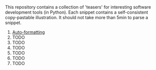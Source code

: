 This repository contains a collection of 'teasers' for interesting software development tools (in Python). Each snippet contains a self-consistent copy-pastable illustration. It should not take more than 5min to parse a snippet.

1) [Auto-formatting](./snippets/01_auto_formatting.md)
2) TODO
3) TODO
4) TODO
5) TODO
6) TODO
7) TODO
